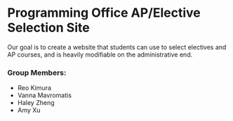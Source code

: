 # Programming Office AP/Elective Selection Site

Our goal is to create a website that students can use to select electives and AP courses, and is heavily modifiable on the administrative end.

### Group Members: 
* Reo Kimura 
* Vanna Mavromatis
* Haley Zheng
* Amy Xu
